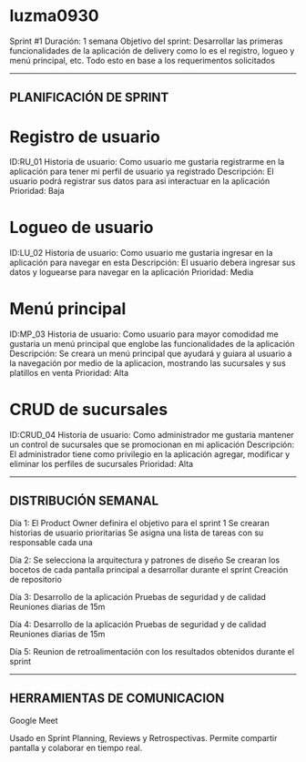 # luzma0930

Sprint #1
Duración: 1 semana
Objetivo del sprint: Desarrollar las primeras funcionalidades de la aplicación de delivery como lo es el registro, logueo y menú principal, etc. Todo esto en base a los requerimentos solicitados

-----------------------
PLANIFICACIÓN DE SPRINT
-----------------------

# Registro de usuario
ID:RU_01
Historia de usuario: Como usuario me gustaria registrarme en la aplicación para tener mi perfil de usuario ya registrado
Descripción: El usuario podrá registrar sus datos para asi interactuar en la aplicación
Prioridad: Baja

# Logueo de usuario
ID:LU_02
Historia de usuario: Como usuario me gustaria ingresar en la aplicación para navegar en esta
Descripción: El usuario debera ingresar sus datos y loguearse para navegar en la aplicación
Prioridad: Media

# Menú principal
ID:MP_03
Historia de usuario: Como usuario para mayor comodidad me gustaria un menú principal que englobe las funcionalidades de la aplicación
Descripción: Se creara un menú principal que ayudará y guiara al usuario a la navegación por medio de la aplicacion, mostrando las sucursales y sus platillos en venta
Prioridad: Alta

# CRUD de sucursales
ID:CRUD_04
Historia de usuario: Como administrador me gustaria mantener un control de sucursales que se promocionan en mi aplicación
Descripción: El administrador tiene como privilegio en la aplicación agregar, modificar y eliminar los perfiles de sucursales
Prioridad: Alta

--------------------
DISTRIBUCIÓN SEMANAL
--------------------

Día 1:
El Product Owner definira el objetivo para el sprint 1
Se crearan historias de usuario prioritarias
Se asigna una lista de tareas con su responsable cada una

Día 2:
Se selecciona la arquitectura y patrones de diseño
Se crearan los bocetos de cada pantalla principal a desarrollar durante el sprint
Creación de repositorio

Día 3:
Desarrollo de la aplicación
Pruebas de seguridad y de calidad
Reuniones diarias de 15m

Día 4:
Desarrollo de la aplicación
Pruebas de seguridad y de calidad
Reuniones diarias de 15m

Día 5:
Reunion de retroalimentación con los resultados obtenidos durante el sprint

----------------------------
HERRAMIENTAS DE COMUNICACION
----------------------------

Google Meet

Usado en Sprint Planning, Reviews y Retrospectivas.
Permite compartir pantalla y colaborar en tiempo real.
